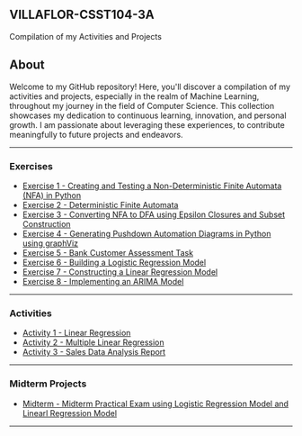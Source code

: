 ## VILLAFLOR-CSST104-3A


Compilation of my Activities and Projects


## About

Welcome to my GitHub repository! Here, you'll discover a compilation of my activities and projects, especially in the realm of Machine Learning, throughout my journey in the field of Computer Science. This collection showcases my dedication to continuous learning, innovation, and personal growth. I am passionate about leveraging these experiences, to contribute meaningfully to future projects and endeavors.

---

### Exercises

- [Exercise 1 - Creating and Testing a Non-Deterministic Finite Automata (NFA) in Python](https://github.com/miiciiii/VILLAFLOR-CSST104-3A/blob/main/3A-VILLAFLOR-EXER1.ipynb)
- [Exercise 2 - Deterministic Finite Automata](https://github.com/miiciiii/VILLAFLOR-CSST104-3A/blob/main/3A-VILLAFLOR-EXER2.ipynb)
- [Exercise 3 - Converting NFA to DFA using Epsilon Closures and Subset Construction](https://github.com/miiciiii/VILLAFLOR-CSST104-3A/blob/main/3A-VILLAFLOR-EXER3.ipynb)
- [Exercise 4 - Generating Pushdown Automation Diagrams in Python using graphViz](https://github.com/miiciiii/VILLAFLOR-CSST104-3A/blob/main/3A-VILLAFLOR-EXER4.ipynb)
- [Exercise 5 - Bank Customer Assessment Task](https://github.com/miiciiii/VILLAFLOR-CSST104-3A/blob/main/3A-VILLAFLOR-EXER5.ipynb)
- [Exercise 6 - Building a Logistic Regression Model](https://github.com/miiciiii/VILLAFLOR-CSST104-3A/blob/main/3A-VILLAFLOR-EXER6.ipynb)
- [Exercise 7 - Constructing a Linear Regression Model](https://github.com/miiciiii/VILLAFLOR-CSST104-3A/blob/main/3A-VILLAFLOR-EXER7.ipynb)
- [Exercise 8 - Implementing an ARIMA Model](https://github.com/miiciiii/VILLAFLOR-CSST104-3A/blob/main/3A-VILLAFLOR-EXER8.ipynb)

---

### Activities

- [Activity 1 - Linear Regression](https://github.com/miiciiii/VILLAFLOR-CSST104-3A/blob/main/3A-VILLAFLOR-ASSESMENT-LinearRegression.ipynb)
- [Activity 2 - Multiple Linear Regression](https://github.com/miiciiii/VILLAFLOR-CSST104-3A/blob/main/3A-VILLAFLOR-ASSESMENT-MultipleLinearRegression.ipynb)
- [Activity 3 - Sales Data Analysis Report](https://github.com/miiciiii/VILLAFLOR-CSST104-3A/blob/main/3A-VILLAFLOR-ASSESMENT-StudentPerformance-LogisticRegression.ipynb)

---

### Midterm Projects

- [Midterm - Midterm Practical Exam using Logistic Regression Model and Linearl Regression Model](https://github.com/miiciiii/VILLAFLOR-CSST104-3A/blob/main/3A-VILLAFLOR-MIDTERM.ipynb)

---
